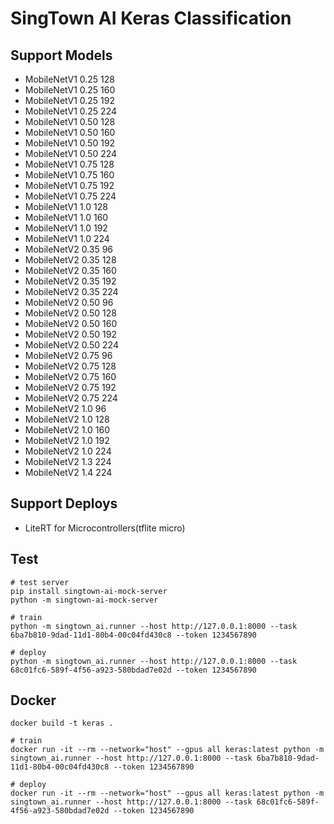 # SingTown AI Keras Classification

## Support Models

- MobileNetV1 0.25 128
- MobileNetV1 0.25 160
- MobileNetV1 0.25 192
- MobileNetV1 0.25 224
- MobileNetV1 0.50 128
- MobileNetV1 0.50 160
- MobileNetV1 0.50 192
- MobileNetV1 0.50 224
- MobileNetV1 0.75 128
- MobileNetV1 0.75 160
- MobileNetV1 0.75 192
- MobileNetV1 0.75 224
- MobileNetV1 1.0 128
- MobileNetV1 1.0 160
- MobileNetV1 1.0 192
- MobileNetV1 1.0 224
- MobileNetV2 0.35 96
- MobileNetV2 0.35 128
- MobileNetV2 0.35 160
- MobileNetV2 0.35 192
- MobileNetV2 0.35 224
- MobileNetV2 0.50 96
- MobileNetV2 0.50 128
- MobileNetV2 0.50 160
- MobileNetV2 0.50 192
- MobileNetV2 0.50 224
- MobileNetV2 0.75 96
- MobileNetV2 0.75 128
- MobileNetV2 0.75 160
- MobileNetV2 0.75 192
- MobileNetV2 0.75 224
- MobileNetV2 1.0 96
- MobileNetV2 1.0 128
- MobileNetV2 1.0 160
- MobileNetV2 1.0 192
- MobileNetV2 1.0 224
- MobileNetV2 1.3 224
- MobileNetV2 1.4 224

## Support Deploys

- LiteRT for Microcontrollers(tflite micro)

## Test

```
# test server
pip install singtown-ai-mock-server
python -m singtown-ai-mock-server

# train
python -m singtown_ai.runner --host http://127.0.0.1:8000 --task 6ba7b810-9dad-11d1-80b4-00c04fd430c8 --token 1234567890

# deploy
python -m singtown_ai.runner --host http://127.0.0.1:8000 --task 68c01fc6-589f-4f56-a923-580bdad7e02d --token 1234567890
```

## Docker

```
docker build -t keras .

# train
docker run -it --rm --network="host" --gpus all keras:latest python -m singtown_ai.runner --host http://127.0.0.1:8000 --task 6ba7b810-9dad-11d1-80b4-00c04fd430c8 --token 1234567890

# deploy
docker run -it --rm --network="host" --gpus all keras:latest python -m singtown_ai.runner --host http://127.0.0.1:8000 --task 68c01fc6-589f-4f56-a923-580bdad7e02d --token 1234567890
```
